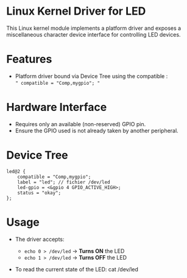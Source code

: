 #  Linux Kernel Driver for LED 
This Linux kernel module implements a platform driver and exposes a miscellaneous character device interface for controlling LED devices.

# Features

- Platform driver bound via Device Tree using the compatible :  
  `" compatible = "Comp,mygpio"; "`

# Hardware Interface

- Requires only an available (non-reserved) GPIO pin.
- Ensure the GPIO used is not already taken by another peripheral.



# Device Tree 

```dts
led@2 {
    compatible = "Comp,mygpio";
    label = "led"; // fichier /dev/led
    led-gpio = <&gpio 4 GPIO_ACTIVE_HIGH>;
    status = "okay";
};
```
# Usage

- The driver accepts:
  - `echo 0 > /dev/led` → **Turns ON** the LED  
  - `echo 1 > /dev/led` → **Turns OFF** the LED

- To read the current state of the LED:
  cat /dev/led